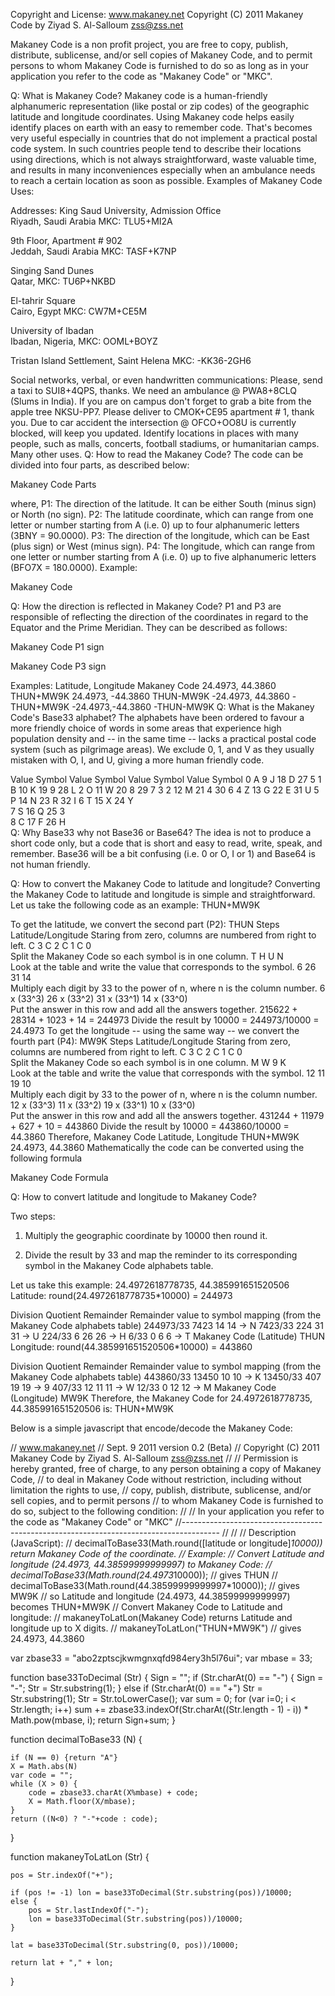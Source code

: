 Copyright and License:
www.makaney.net
Copyright (C) 2011 Makaney Code by Ziyad S. Al-Salloum <zss@zss.net>

Makaney Code is a non profit project, you are free to copy, publish, distribute, sublicense, and/or sell copies of Makaney Code, and to permit persons to whom Makaney Code is furnished to do so as long as in your application you refer to the code as "Makaney Code" or "MKC".

Q: What is Makaney Code?
Makaney code is a human-friendly alphanumeric representation (like postal or zip codes) of the geographic latitude and longitude coordinates. Using Makaney code helps easily identify places on earth with an easy to remember code. That's becomes very useful especially in countries that do not implement a practical postal code system. In such countries people tend to describe their locations using directions, which is not always straightforward, waste valuable time, and results in many inconveniences especially when an ambulance needs to reach a certain location as soon as possible.
Examples of Makaney Code Uses:

Addresses:
King Saud University, Admission Office     
Riyadh, Saudi Arabia
MKC: TLU5+MI2A

9th Floor, Apartment # 902    
Jeddah, Saudi Arabia
MKC: TASF+K7NP

Singing Sand Dunes    
Qatar,
MKC: TU6P+NKBD

El-tahrir Square    
Cairo, Egypt
MKC: CW7M+CE5M

University of Ibadan    
Ibadan, Nigeria,
MKC: OOML+BOYZ

Tristan Island Settlement,
Saint Helena
MKC: -KK36-2GH6

Social networks, verbal, or even handwritten communications:
Please, send a taxi to SUI8+4QPS, thanks.
We need an ambulance @ PWA8+8CLQ (Slums in India).
If you are on campus don't forget to grab a bite from the apple tree NKSU-PP7.
Please deliver to CMOK+CE95 apartment # 1, thank you.
Due to car accident the intersection @ OFCO+OO8U is currently blocked, will keep you updated.
Identify locations in places with many people, such as malls, concerts, football stadiums, or humanitarian camps.
Many other uses.
Q: How to read the Makaney Code?
The code can be divided into four parts, as described below:

Makaney Code Parts

where,
P1: The direction of the latitude. It can be either South (minus sign) or North (no sign).
P2: The latitude coordinate, which can range from one letter or number starting from A (i.e. 0) up to four alphanumeric letters (3BNY = 90.0000).
P3: The direction of the longitude, which can be East (plus sign) or West (minus sign).
P4: The longitude, which can range from one letter or number starting from A (i.e. 0) up to five alphanumeric letters (BFO7X = 180.0000).
Example:

Makaney Code

Q: How the direction is reflected in Makaney Code?
P1 and P3 are responsible of reflecting the direction of the coordinates in regard to the Equator and the Prime Meridian. They can be described as follows:

Makaney Code P1 sign

Makaney Code P3 sign

Examples:
Latitude, Longitude	Makaney Code
24.4973, 44.3860	THUN+MW9K
24.4973, -44.3860	THUN-MW9K
-24.4973, 44.3860	-THUN+MW9K
-24.4973,-44.3860	-THUN-MW9K
Q: What is the Makaney Code's Base33 alphabet?
The alphabets have been ordered to favour a more friendly choice of words in some areas that experience high population density and -- in the same time -- lacks a practical postal code system (such as pilgrimage areas). We exclude 0, 1, and V as they usually mistaken with O, I, and U, giving a more human friendly code.

Value	Symbol		Value	Symbol		Value	Symbol		Value	Symbol
0	A		9	J		18	D		27	5
1	B		10	K		19	9		28	L
2	O		11	W		20	8		29	7
3	2		12	M		21	4		30	6
4	Z		13	G		22	E		31	U
5	P		14	N		23	R		32	I
6	T		15	X		24	Y			
7	S		16	Q		25	3			
8	C		17	F		26	H			
Q: Why Base33 why not Base36 or Base64?
The idea is not to produce a short code only, but a code that is short and easy to read, write, speak, and remember. Base36 will be a bit confusing (i.e. 0 or O, I or 1) and Base64 is not human friendly.

Q: How to convert the Makaney Code to latitude and longitude?
Converting the Makaney Code to latitude and longitude is simple and straightforward. Let us take the following code as an example: THUN+MW9K

To get the latitude, we convert the second part (P2): THUN
Steps		Latitude/Longitude
Staring from zero, columns are numbered from right to left.	C 3	C 2	C 1	C 0	 
Split the Makaney Code so each symbol is in one column.	T	H	U	N	 
Look at the table and write the value that corresponds to the symbol.	6	26	31	14	 
Multiply each digit by 33 to the power of n, where n is the column number.	6 x (33^3)	26 x (33^2)	31 x (33^1)	14 x (33^0)	 
Put the answer in this row and add all the answers together.	215622	+ 28314	+ 1023	+ 14	= 244973
Divide the result by 10000	= 244973/10000	= 24.4973
To get the longitude -- using the same way -- we convert the fourth part (P4): MW9K
Steps		Latitude/Longitude
Staring from zero, columns are numbered from right to left.	C 3	C 2	C 1	C 0	 
Split the Makaney Code so each symbol is in one column.	M	W	9	K	 
Look at the table and write the value that corresponds with the symbol.	12	11	19	10	 
Multiply each digit by 33 to the power of n, where n is the column number.	12 x (33^3)	11 x (33^2)	19 x (33^1)	10 x (33^0)	 
Put the answer in this row and add all the answers together.	431244	+ 11979	+ 627	+ 10	= 443860
Divide the result by 10000	= 443860/10000	= 44.3860
Therefore,
Makaney Code	Latitude, Longitude
THUN+MW9K	24.4973, 44.3860
Mathematically the code can be converted using the following formula

Makaney Code Formula

Q: How to convert latitude and longitude to Makaney Code?

Two steps:
1) Multiply the geographic coordinate by 10000 then round it.

2) Divide the result by 33 and map the reminder to its corresponding symbol in the Makaney Code alphabets table.

Let us take this example: 24.4972618778735, 44.385991651520506
Latitude: round(24.4972618778735*10000) = 244973

Division	Quotient	Remainder	Remainder value to symbol mapping (from the Makaney Code alphabets table)
244973/33	7423	14	14 → N
7423/33	224	31	31 → U
224/33	6	26	26 → H
6/33	0	6	6 → T
Makaney Code (Latitude)	THUN
Longitude: round(44.385991651520506*10000) = 443860

Division	Quotient	Remainder	Remainder value to symbol mapping (from the Makaney Code alphabets table)
443860/33	13450	10	10 → K
13450/33	407	19	19 → 9
407/33	12	11	11 → W
12/33	0	12	12 → M
Makaney Code (Longitude)	MW9K
Therefore, the Makaney Code for 24.4972618778735, 44.385991651520506 is: THUN+MW9K

Below is a simple javascript that encode/decode the Makaney Code:



// www.makaney.net 
// Sept. 9 2011 version 0.2 (Beta)
// Copyright (C) 2011 Makaney Code by Ziyad S. Al-Salloum <zss@zss.net>
//
// Permission is hereby granted, free of charge, to any person obtaining a copy of Makaney Code, 
// to deal in Makaney Code without restriction, including without limitation the rights to use, 
// copy, publish, distribute, sublicense, and/or sell copies, and to permit persons
// to whom Makaney Code is furnished to do so, subject to the following condition:
//
// In your application you refer to the code as "Makaney Code" or "MKC"
//---------------------------------------------------------------------------------------
//
//
// Description (JavaScript):
// decimalToBase33(Math.round([latitude or longitude]*10000)) return Makaney Code of the coordinate.
// Example:
// Convert Latitude and longitude (24.4973, 44.38599999999997) to Makaney Code:
// 	decimalToBase33(Math.round(24.4973*10000)); // gives THUN
// 	decimalToBase33(Math.round(44.38599999999997*10000)); // gives MW9K 
// 	so Latitude and longitude (24.4973, 44.38599999999997) becomes THUN+MW9K
// Convert Makaney Code to Latitude and longitude:
//	makaneyToLatLon(Makaney Code) returns Latitude and longitude up to X digits.
//	makaneyToLatLon("THUN+MW9K") // gives 24.4973, 44.3860

var zbase33 = "abo2zptscjkwmgnxqfd984ery3h5l76ui";
var mbase = 33;

function base33ToDecimal (Str) {
	Sign = "";
	if (Str.charAt(0) == "-") {
		Sign = "-";
		Str = Str.substring(1);
	}
	else if (Str.charAt(0) == "+") Str = Str.substring(1);
	Str = Str.toLowerCase();
	var sum = 0;
	for (var i=0; i < Str.length; i++)
		sum += zbase33.indexOf(Str.charAt((Str.length - 1) - i)) * Math.pow(mbase, i);
	return Sign+sum;
}

function decimalToBase33 (N) {
	
	if (N == 0) {return "A"}
	X = Math.abs(N)
	var code = "";
	while (X > 0) {
		code = zbase33.charAt(X%mbase) + code;
		X = Math.floor(X/mbase);
	}
	return ((N<0) ? "-"+code : code);
}

function makaneyToLatLon (Str) {

	pos = Str.indexOf("+");
		
	if (pos != -1) lon = base33ToDecimal(Str.substring(pos))/10000;
	else {
		pos = Str.lastIndexOf("-");
		lon = base33ToDecimal(Str.substring(pos))/10000;
	}

	lat = base33ToDecimal(Str.substring(0, pos))/10000;
	
	return lat + "," + lon;
}
